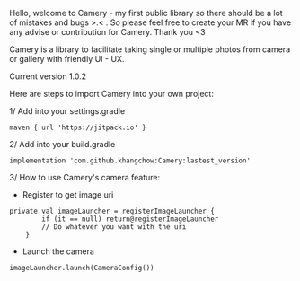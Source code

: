 Hello, welcome to Camery - my first public library so there should be a lot of mistakes and bugs >.< . So please feel free to create your MR if you have any advise or contribution for Camery. Thank you <3

Camery is a library to facilitate taking single or multiple photos from camera or gallery with friendly UI - UX.

Current version 1.0.2

Here are steps to import Camery into your own project:

1/ Add into your settings.gradle

```
maven { url 'https://jitpack.io' }
```

2/ Add into your build.gradle

```
implementation 'com.github.khangchow:Camery:lastest_version'
```

3/ How to use Camery's camera feature:

- Register to get image uri 

```
private val imageLauncher = registerImageLauncher {
        if (it == null) return@registerImageLauncher
        // Do whatever you want with the uri
    }
```

- Launch the camera

```
imageLauncher.launch(CameraConfig())
```

